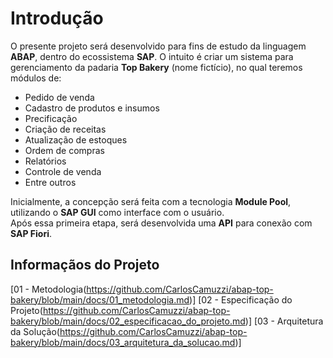 # Introdução

O presente projeto será desenvolvido para fins de estudo da linguagem **ABAP**, dentro do ecossistema **SAP**.
O intuito é criar um sistema para gerenciamento da padaria **Top Bakery** (nome fictício), no qual teremos módulos de:

- Pedido de venda
- Cadastro de produtos e insumos
- Precificação  
- Criação de receitas  
- Atualização de estoques  
- Ordem de compras
- Relatórios
- Controle de venda
- Entre outros  

Inicialmente, a concepção será feita com a tecnologia **Module Pool**, utilizando o **SAP GUI** como interface com o usuário.  
Após essa primeira etapa, será desenvolvida uma **API** para conexão com **SAP Fiori**.

## Informaçãos do Projeto
[01 - Metodologia(https://github.com/CarlosCamuzzi/abap-top-bakery/blob/main/docs/01_metodologia.md)]
[02 - Especificação do Projeto(https://github.com/CarlosCamuzzi/abap-top-bakery/blob/main/docs/02_especificacao_do_projeto.md)]
[03 - Arquitetura da Solução(https://github.com/CarlosCamuzzi/abap-top-bakery/blob/main/docs/03_arquitetura_da_solucao.md)]
